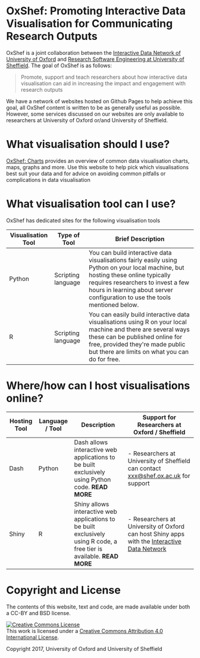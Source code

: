 # OxShef: Promoting Interactive Data Visualisation for Communicating Research Outputs

OxShef is a joint collaboration between the [Interactive Data Network of University of Oxford](idn.it.ox.ac.uk) and [Research Software Engineering at University of Sheffield](http://rse.shef.ac.uk/). The goal of OxShef is as follows:

> Promote, support and teach researchers about how interactive data visualisation can aid in increasing the impact and engagement with research outputs

We have a network of websites hosted on Github Pages to help achieve this goal, all OxShef content is written to be as generally useful as possible. However, some services discussed on our websites are only available to researchers at University of Oxford or/and University of Sheffield.

# What visualisation should I use?

[OxShef: Charts](https://github.com/OxShef/oxshef_charts) provides an overview of common data visualisation charts, maps, graphs and more. Use this website to help pick which visualisations best suit your data and for advice on avoiding common pitfalls or complications in data visualisation

# What visualisation tool can I use?

OxShef has dedicated sites for the following visualisation tools

| Visualisation Tool  | Type of Tool | Brief Description |
| ------------- | ------------- | --- |
| Python | Scripting language | You can build interactive data visualisations fairly easily using Python on your local machine, but hosting these online typically requires researchers to invest a few hours in learning about server configuration to use the tools mentioned below. |
| R | Scripting language | You can easily build interactive data visualisations using R on your local machine and there are several ways these can be published online for free, provided they're made public but there are limits on what you can do for free. |

# Where/how can I host visualisations online?

| Hosting Tool  | Language / Tool | Description | Support for Researchers at Oxford / Sheffield
| ------------- | ------------- | --- | --- |
| Dash | Python | Dash allows interactive web applications to be built exclusively using Python code. **READ MORE** | - Researchers at University of Sheffield can contact xxx@shef.ox.ac.uk for support |
| Shiny | R | Shiny allows interactive web applications to be built exclusively using R code, a free tier is available. **READ MORE** | - Researchers at University of Oxford can host Shiny apps with the [Interactive Data Network](idn.it.ox.ac.uk) |

# Copyright and License 

The contents of this website, text and code, are made available under both a CC-BY and BSD license.

<a rel="license" href="http://creativecommons.org/licenses/by/4.0/"><img alt="Creative Commons License" style="border-width:0" src="https://i.creativecommons.org/l/by/4.0/88x31.png" /></a><br />This work is licensed under a <a rel="license" href="http://creativecommons.org/licenses/by/4.0/">Creative Commons Attribution 4.0 International License</a>.

Copyright 2017, University of Oxford and University of Sheffield
